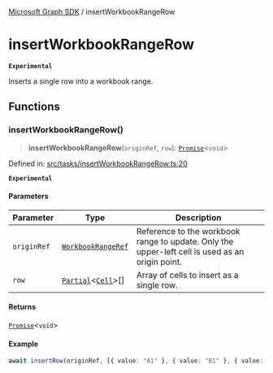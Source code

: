 [Microsoft Graph SDK](README.md) / insertWorkbookRangeRow

# insertWorkbookRangeRow

**`Experimental`**

Inserts a single row into a workbook range.

## Functions

### insertWorkbookRangeRow()

> **insertWorkbookRangeRow**(`originRef`, `row`): [`Promise`](https://developer.mozilla.org/docs/Web/JavaScript/Reference/Global_Objects/Promise)\<`void`\>

Defined in: [src/tasks/insertWorkbookRangeRow.ts:20](https://github.com/Future-Secure-AI/microsoft-graph/blob/main/src/tasks/insertWorkbookRangeRow.ts#L20)

**`Experimental`**

#### Parameters

| Parameter | Type | Description |
| ------ | ------ | ------ |
| `originRef` | [`WorkbookRangeRef`](WorkbookRange-1.md#workbookrangeref) | Reference to the workbook range to update. Only the upper-left cell is used as an origin point. |
| `row` | [`Partial`](https://www.typescriptlang.org/docs/handbook/utility-types.html#partialtype)\<[`Cell`](Cell.md#cell)\>[] | Array of cells to insert as a single row. |

#### Returns

[`Promise`](https://developer.mozilla.org/docs/Web/JavaScript/Reference/Global_Objects/Promise)\<`void`\>

#### Example

```ts
await insertRow(originRef, [{ value: "A1" }, { value: "B1" }, { value: "C1" }]);
```

